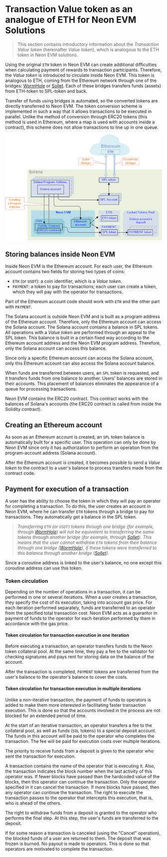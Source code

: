 # Transaction Value token as an analogue of ETH for Neon EVM Solutions

> This section contains introductory information about the *Transaction Value token* (hereinafter *Value token*), which is analogous to the ETH token in Neon EVM solutions.  

Using the original `ETH` token in Neon EVM can create additional difficulties when calculating payment of rewards to transaction participants. Therefore, the *Value token* is introduced to circulate inside Neon EVM. This token is analogous to ETH, coming from the Ethereum network through one of the bridges: [WormHole](https://solana.com/wormhole) or [Sollet](https://solana.com/ecosystem/sollet). Each of these bridges transfers funds (assets) from ETH-token to SPL-token and back.  

Transfer of funds using bridges is automated, so the converted tokens are directly transferred to Neon EVM. The token conversion scheme is implemented in such a way that it allows transactions to be executed in parallel. Unlike the method of conversion through ERC20 tokens (this method is used in Ethereum, where a map is used with accounts inside a contract), this scheme does not allow transactions to line up in one queue.  

<p align="center">

![](./testnet/images/value_token-1.png)  
</p>  

## Storing balances inside Neon EVM
Inside Neon EVM is the Ethereum account. For each user, the Ethereum account contains two fields for storing two types of coins:
  * `ETH` (or `USDT`): a coin identifier, which is a *Value token*.
  * `PAYMENT`: a token to pay for transactions; each user can create a token, which they will pay with the operator for transactions.

Part of the Ethereum account code should work with `ETH` and the other part with `PAYMENT`.  

The Solana account is outside Neon EVM and is built as a program address of the Ethereum account. Therefore, only the Ethereum account can access the Solana account. The Solana account contains a balance in SPL tokens. All operations with a *Value token* are performed through an appeal to the SPL token. This balance is built in a certain fixed way according to the Ethereum account address and the Neon EVM program address. Therefore, only the Solana account can access this balance.  

Since only a specific Ethereum account can access the Solana account, only this Ethereum account can also access the Solana account balance.  

When funds are transferred between users, an `SPL` token is requested, and it transfers funds from one balance to another. Users' balances are stored in their accounts. This placement of balances eliminates the appearance of a queue for processing transactions.

Neon EVM contains the ERC20 contract. This contract works with the balances of Solana's accounts (the ERC20 contract is called from inside the Solidity contract).

## Creating an Ethereum account
As soon as an Ethereum account is created, an `SPL` token balance is automatically built for a specific user. This operation can only be done by Neon EVM since only it has authorization to perform an operation from the program-account address (Solana account).  

After the Ethereum account is created, it becomes possible to send a *Value token* to the contract to a user's balance to process transfers made from the contract code.

## Payment for execution of a transaction

A user has the ability to choose the token in which they will pay an operator for completing a transaction.
To do this, the user creates an account in Neon EVM, where he can transfer `ETH` tokens through a bridge to pay for transactions. They automatically get a balance in the SPL token.  
> *Transferring `ETH` (or `USDT`) tokens through one bridge (for example, through [WormHole](https://solana.com/wormhole)) will not be equivalent to transferring the same tokens through another bridge (for example, through [Sollet](https://solana.com/ecosystem/sollet)). This means that the user cannot withdraw `ETH` tokens from their balance through one bridge ([WormHole](https://solana.com/wormhole)), if these tokens were transferred to this balance through another bridge ([Sollet](https://solana.com/ecosystem/sollet))*.  

Since a coroutine address is linked to the user's balance, no one except this coroutine address can use this token.

### Token circulation
Depending on the number of operations in a transaction, it can be performed in one or several iterations. When a user creates a transaction, they specify the cost of its execution, taking into account gas price. For each iteration performed separately, funds are transferred to an operator from the specified total transaction cost. Neon EVM acts as a guarantor in payment of funds to the operator for each iteration performed by them in accordance with the gas price.

#### Token circulation for transaction execution in one iteration
Before executing a transaction, an operator transfers funds to the Neon token collateral pool. At the same time, they pay a fee to the validator for checking signatures and pays rent for storing data on the balance of the account.  

After the transaction is completed, `PAYMENT` tokens are transferred from the user's balance to the operator's balance to cover the costs.

#### Token circulation for transaction execution in multiple iterations
Unlike a non-iterative transaction, the payment of funds to operators is added to make them more interested in facilitating faster transaction execution. This is done so that the accounts involved in the process are not blocked for an extended period of time.  

At the start of an iterative transaction, an operator transfers a fee to the collateral pool, as well as funds (`SOL` tokens) to a special deposit account. The funds in this account will be paid to the operator who completes the transaction.  The fee will be paid for execution costs over multiple iterations.  

The priority to receive funds from a deposit is given to the operator who sent the transaction for execution.  

A transaction contains the name of the operator that is executing it. Also, the transaction indicates the block number when the last activity of this operator was. If fewer blocks have passed than the hardcoded value of the blocks, then this operator can continue the transaction. Only the operator specified in it can cancel the transaction. If more blocks have passed, then any operator can continue the transaction. The right to execute the transaction passes to the operator that intercepts this execution, that is, who is ahead of the others.  

The right to withdraw funds from a deposit is granted to the operator who performs the final step. At this step, the user's funds are transferred to the deposit.  

If for some reason a transaction is canceled (using the "Cancel" operation), the blocked funds of a user are returned to them. The deposit that was frozen is burned. No payout is made to operators. This is done so that operators are motivated to complete the transaction.  

